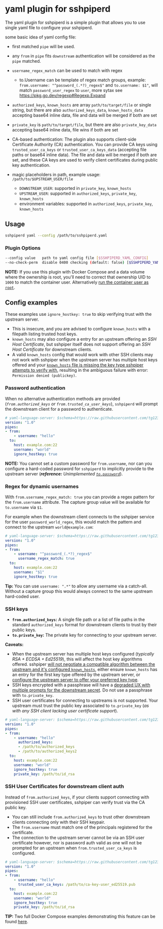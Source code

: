 # yaml plugin for sshpiperd

The yaml plugin for sshpiperd is a simple plugin that allows you to use single yaml file to configure your sshpiperd.

some basic idea of yaml config file:

* first matched `pipe` will be used.
* any `from` in `pipe` fits `downstream` authentication will be considered as the `pipe` matched.
* `username_regex_match` can be used to match with regex

  * to.Username can be template of regex match groups, example: `from.username: "^password_(.*?)_regex$"` and `to.username: $1"`, will match `password_user_regex` to `user`, more sytax see <https://pkg.go.dev/regexp#Regexp.Expand>

* `authorized_keys`, `known_hosts` are array `path/to/target/file` or single string, but there are also `authorized_keys_data`, `known_hosts_data` accepting base64 inline data, file and data will be merged if both are set
* `private_key` is `path/to/target/file`, but there are also `private_key_data` accepting base64 inline data, file wins if both are set
* CA-based authentication: The plugin also supports client-side Certificate Authority (CA) authentication. You can provide CA keys using `trusted_user_ca_keys` or `trusted_user_ca_keys_data` (accepting file paths or base64 inline data). The file and data will be merged if both are set, and these CA keys are used to verify client certificates during public key authentication.
* magic placeholders in path, example usage: `/path/to/$UPSTREAM_USER/file`
  * `DOWNSTREAM_USER`: supported in `private_key`, `known_hosts`
  * `UPSTREAM_USER`: supported in `authorized_keys`, `private_key`, `known_hosts`
  * environment variables: supported in `authorized_keys`, `private_key`, `known_hosts`

## Usage

```bash
sshpiperd yaml --config /path/to/sshpiperd.yaml
```

### Plugin Options

```bash
--config value   path to yaml config file [$SSHPIPERD_YAML_CONFIG]
--no-check-perm  disable 0400 checking (default: false) [$SSHPIPERD_YAML_NOCHECKPERM]
```

**NOTE:** If you use this plugin with Docker Compose and a data volume where the ownership is root, you'll need to correct that ownership UID to `1000` to match the container user. Alternatively [run the container user as `root`](https://github.com/tg123/sshpiper/issues/562).

## Config examples

These examples use `ignore_hostkey: true` to skip verifying trust with the upstream server.

* This is insecure, and you are advised to configure `known_hosts` with a filepath listing trusted host keys.
* `known_hosts` may also configure a entry for an upstream offering an _SSH Host Certificate_, but sshpiper itself does not support offering an _SSH Host Certificate_ for downstream clients.
* A valid `known_hosts` config that would work with other SSH clients may not work with sshpiper when the upstream server has multiple host keys offered and your [`known_hosts` file is missing the key type sshpiper attempts to verify with](https://github.com/tg123/sshpiper/issues/554), resulting in the ambiguous failure with error: `Permission denied (publickey)`.

### Password authentication

When no alternative authentication methods are provided (_`from.authorized_keys` or `from.trusted_ca_user_keys`_), `sshpiperd` will prompt the downstream client for a password to authenticate.

```yaml
# yaml-language-server: $schema=https://raw.githubusercontent.com/tg123/sshpiper/master/plugin/yaml/schema.json
version: "1.0"
pipes:
- from:
    - username: "hello"
  to:
    host: example.com:22
    username: "world"
    ignore_hostkey: true
```

**NOTE:** You cannot set a custom password for `from.username`, nor can you configure a hard-coded password for `sshpiperd` to implicitly provide to the upstream server (_**reference:** Unimplemented [`to.password`](https://github.com/tg123/sshpiper/issues/555)_).

### Regex for dynamic usernames

With `from.username_regex_match: true` you can provide a regex pattern for the `from.username` attribute. The capture group value will be available for `to.username` via `$1`.

For example when the downstream client connects to the sshpiper service for the user `password_world_regex`, this would match the pattern and connect to the upstream `world@example.com`:

```yaml
# yaml-language-server: $schema=https://raw.githubusercontent.com/tg123/sshpiper/master/plugin/yaml/schema.json
version: "1.0"
pipes:
- from:
    - username: "^password_(.*?)_regex$"
      username_regex_match: true
  to:
    host: example.com:22
    username: "$1"
    ignore_hostkey: true
```

**Tip:** You can use `username: ".*"` to allow any username via a catch-all. Without a capture group this would always connect to the same upstream hard-coded user.

### SSH keys

* **`from.authorized_keys`:** A single file path or a list of file paths in the standard `authorized_keys` format for downstream clients to trust by their public keys.
* **`to.private_key`:** The private key for connecting to your upstream server.

**Caveats:**

* When the upstream server has multiple host keys configured (_typically RSA + ECDSA + Ed25519_), this will affect the host key algorithms offered. sshpiper [will not negotiate a compatible algorithm between the upstream and it's configured `known_hosts`](https://github.com/tg123/sshpiper/issues/554#issuecomment-2765360963), either ensure `known_hosts` has an entry for the first key type offered by the upstream server, or [configure the upstream server to offer your preferred key type](https://github.com/tg123/sshpiper/issues/554#issuecomment-2765446110).
* SSH keys encrypted with a passphrase will have a [degraded UX with multiple prompts for the downstream secret](https://github.com/tg123/sshpiper/issues/559#issuecomment-2798373009). Do not use a passphrase with `to.private_key`.
* SSH user certificates for connecting to upstreams is not supported. Your upstream must trust the public key associated to `to.private_key` (_as with any SSH client lacking user certificate support_).

```yaml
# yaml-language-server: $schema=https://raw.githubusercontent.com/tg123/sshpiper/master/plugin/yaml/schema.json
version: "1.0"
pipes:
- from:
    - username: "hello"
      authorized_keys:
      - /path/to/authorized_keys
      - /path/to/authorized_keys2
  to:
    host: example.com:22
    username: "world"
    ignore_hostkey: true
    private_key: /path/to/id_rsa
```

### SSH User Certificates for downstream client auth

Instead of `from.authorized_keys`, if your clients support connecting with provisioned SSH user certificates, sshpiper can verify trust via the CA public key.

* You can still include `from.authorized_keys` to trust other downstream clients connecting only with their SSH keypair.
* The `from.username` must match one of the principals registered for the certificate.
* The connection to the upstream server cannot be via an SSH user certificate however, nor is password auth valid as one will not be prompted for an upstream when `from.trusted_user_ca_keys` is configured.

```yaml
# yaml-language-server: $schema=https://raw.githubusercontent.com/tg123/sshpiper/master/plugin/yaml/schema.json
version: "1.0"
pipes:
- from:
    - username: "hello"
      trusted_user_ca_keys: /path/to/ca-key-user_ed25519.pub
  to:
    host: example.com:22
    username: "world"
    ignore_hostkey: true
    private_key: /path/to/id_rsa
```

**TIP:** Two full Docker Compose examples demonstrating this feature can be found [here](https://github.com/tg123/sshpiper/issues/559#issuecomment-2798373009).
